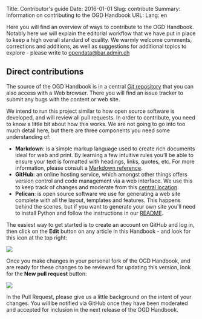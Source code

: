 Title: Contributor's guide
Date: 2016-01-01
Slug: contribute
Summary: Information on contributing to the OGD Handbook
URL:
Lang: en

Here you will find an overview of ways to contribute to the OGD Handbook. Notably here we will explain the editorial workflow that we have put in place to keep a high overall standard of quality. We warmly welcome comments, corrections and additions, as well as suggestions for additional topics to explore - please write to [opendata@bar.admin.ch](mailto:opendata@bar.admin.ch)

## Direct contributions

The source of the OGD Handbook is in a central [Git repository](https://github.com/opendata-swiss/ogd-handbook-wiki) that you can also access with a Web browser. There you will find an issue tracker to submit any bugs with the content or web site.

We intend to run this project similar to how open source software is developed, and will review all pull requests. In order to contribute, you need to know a little bit about how this works. We are not going to go into too much detail here, but there are three components you need some understanding of:

* **Markdown**: is a simple markup language used to create rich documents ideal for web and print. By learning a few intuitive rules you’ll be able to ensure your text is formatted with headings, links, quotes, etc. For more information, please consult a [Markdown reference](http://en.support.wordpress.com/markdown-quick-reference/).
* **GitHub**: an online hosting service, which amongst other things offers version control and code management via a web interface. We use this to keep track of changes and moderate from this [central location](https://github.com/opendata-swiss/ogd-handbook-wiki).
* **Pelican**: is open source software we use for generating a web site complete with all the layout, templates and features. This happens behind the scenes, but if you want to generate your own site you'll need to install Python and follow the instructions in our [README](https://github.com/opendata-swiss/ogd-handbook-site/blob/master/README.md).

The easiest way to get started is to create an account on GitHub and log in, then click on the **Edit** button on any article in this Handbook - and look for this icon at the top right:

![](/images/forkandedit.png)

Once you make changes in your personal fork of the OGD Handbook, and are ready for these changes to be reviewed for updating this version, look for the **New pull request** button:

![](/images/newpullrequest.png)

In the Pull Request, please give us a little background on the intent of your changes. You will be notified via GitHub once they have been moderated and accepted for inclusion in the next release of the OGD Handbook.
